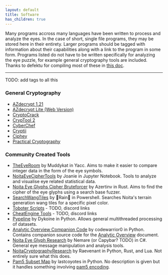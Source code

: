 ```yaml
---
layout: default
title: Software
has_children: true
---
```


Many programs accross many languages have been written to process and analyze the eyes. In the case of short, single file programs, they may be stored here in their entirety. Larger programs should be tagged with information about their capabilities along with a link to the program in some form. Programs listed do not have to be written specifically for analyzing the eye puzzle, for example general cryptography tools are included. Thanks to defektu for compiling most of these in [this doc](https://docs.google.com/document/d/1oSY46-WCmytHvI-BtD0X2UkGX6jg9DFJ9oeFGsMKd1g/edit).

---

TODO: add tags to all this

### General Cryptography

- [AZdecrypt 1.21](https://www.freebasic.net/forum/viewtopic.php?p=291238#p291238)
- [AZdecrypt Lite (Web Version)](http://zodiackillerciphers.com/azdecrypt-lite/)
- [CryptoCrack](https://sites.google.com/site/cryptocrackprogram/)
- [CrypTool 2](https://www.cryptool.org/en/)
- [CyberChef](https://gchq.github.io/CyberChef/)
- [Cryptii](https://cryptii.com/)
- [Ciphey](https://github.com/Ciphey/Ciphey)
- [Practical Cryptography](http://practicalcryptography.com/)

### Community Created Tools

- [TheEyeRoom](https://github.com/Muddykat-tech/TheEyeRoom) by Muddykat in Yacc. Aims to make it easier to compare integer data in the form of the eye symbols.
- [NoitaEyeCipherTools](https://github.com/greystorm101/NoitaEyeCipherTools) by Joanie in Jupyter Notebook. Tools to analyze and visualise eye related statistical data.
- [Noita Eye Glyphs Cipher Bruteforcer]() by Azertinv in Rust. Aims to find the cipher of the eye glyphs using a search base fuzzer.
- [SearchWangTiles](https://gist.github.com/vexx32/cfa23f44edfe4f29ffdcc4c8a77ccbfe) by 🌸Rain🌸 in Powershell. Searches Noita's terrain generation wang tiles for a specific pixel color.
- [Toboter Scripts]() - TODO, discord links
- [CheatEngine Tools]() - TODO, discord links
- [Pypeline](https://github.com/turing-system/pipeline) by Dykoine in Python. Allows general multithreaded processing of datasets.
- [Analytic Overview Companion Code](https://github.com/codewarrior0/noita-eye-glyph-analyses) by codewarrior0 in Python. Contains companion source code for the [Analytic Overview](https://docs.google.com/document/d/1QeagH8TklJsd8iribMtT5LIRL91laOUU_tFcVl7OOqA/edit) document.
- [Noita Eye Glyph Research](https://github.com/Doctor-Ned/NoitaEyeGlyphResearch) by Nemare (or Capybar? TODO) in C#. General eye message manipulation and analysis tools.
- [NoitaCryptographyResearch](https://github.com/ngraham20/NoitaCryptographyResearch) by Raevenant in Python, Rust, and Lua. Not entirely sure what this does.
- [Pam5 Subset Map](https://github.com/lastCoyotes/eyeGlyphs) by lastcoyotes in Python. No description is given but it handles something involving [pam5 encoding](https://www.edn.com/what-pam5-means-to-you/).
